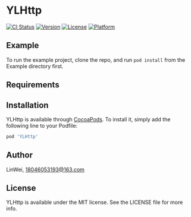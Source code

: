 # YLHttp

[![CI Status](https://img.shields.io/travis/LinWei/YLHttp.svg?style=flat)](https://travis-ci.org/LinWei/YLHttp)
[![Version](https://img.shields.io/cocoapods/v/YLHttp.svg?style=flat)](https://cocoapods.org/pods/YLHttp)
[![License](https://img.shields.io/cocoapods/l/YLHttp.svg?style=flat)](https://cocoapods.org/pods/YLHttp)
[![Platform](https://img.shields.io/cocoapods/p/YLHttp.svg?style=flat)](https://cocoapods.org/pods/YLHttp)

## Example

To run the example project, clone the repo, and run `pod install` from the Example directory first.

## Requirements

## Installation

YLHttp is available through [CocoaPods](https://cocoapods.org). To install
it, simply add the following line to your Podfile:

```ruby
pod 'YLHttp'
```

## Author

LinWei, 18046053193@163.com

## License

YLHttp is available under the MIT license. See the LICENSE file for more info.
